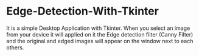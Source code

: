 # Edge-Detection-With-Tkinter
It is a simple Desktop Application with Tkinter. When you select an image from your device it will applied on it the Edge detection filter (Canny Filter) and the original and edged images will appear on the window next to each others.
